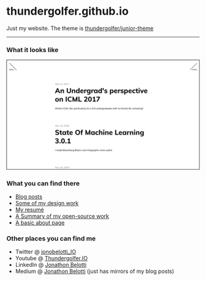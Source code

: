 # thundergolfer.github.io

Just my website. The theme is [thundergolfer/junior-theme](https://github.com/thundergolfer/junior-theme)

----

### What it looks like

![homepage preview](homepage_preview.jpg)

### What you can find there

* [Blog posts](http://thundergolfer.com/)
* [Some of my design work](http://thundergolfer.com/design/)
* [My resumé](http://thundergolfer.com/resume/)
* [A Summary of my open-source work](http://thundergolfer.com/projects/)
* [A basic about page](http://thundergolfer.com/about/)

### Other places you can find me

* Twitter @ [jonobelotti_IO](https://twitter.com/jonobelotti_io)
* Youtube @ [Thundergolfer.IO](https://www.youtube.com/channel/UCSP7fMKwmaXaZhViAV2Vgvg)
* LinkedIn @ [Jonathon Belotti](https://www.linkedin.com/in/jonathonbelotti/)
* Medium @ [Jonathon Belotti](https://medium.com/@thundergolfer) (just has mirrors of my blog posts)
